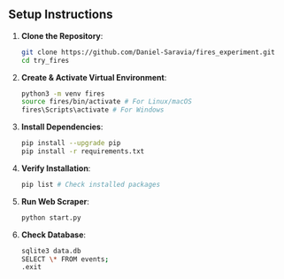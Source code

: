 ## Setup Instructions

1. **Clone the Repository**:
    ```bash
    git clone https://github.com/Daniel-Saravia/fires_experiment.git
    cd try_fires
    ```
2. **Create & Activate Virtual Environment**:
    ```bash
    python3 -m venv fires
    source fires/bin/activate # For Linux/macOS
    fires\Scripts\activate # For Windows
    ```

3. **Install Dependencies**:

    ```bash
    pip install --upgrade pip
    pip install -r requirements.txt
    ```
4. **Verify Installation**:

    ```bash
    pip list # Check installed packages
    ```

5. **Run Web Scraper**:

    ```bash
    python start.py
    ```

6. **Check Database**:

    ```bash
    sqlite3 data.db
    SELECT \* FROM events;
    .exit
    ```